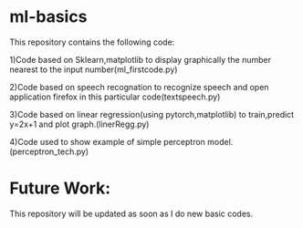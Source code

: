 # ml-basics
This repository contains the following code:

1)Code based on Sklearn,matplotlib to display graphically the number nearest to the input number(ml_firstcode.py)

2)Code based on speech recognation to recognize speech and open application firefox in this particular code(textspeech.py)

3)Code based on linear regression(using pytorch,matplotlib) to train,predict y=2x+1 and plot graph.(linerRegg.py)

4)Code used to show example of simple perceptron model.(perceptron_tech.py)

<h1>Future Work:</h1>
This repository will be updated as soon as I do new basic codes.
